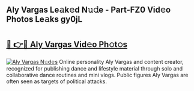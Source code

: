 ## Aly Vargas Le𝚊k𝚎d N𝚞𝚍e - Part-FZ0 Vid𝚎o Photos Le𝚊ks gy0jL

# <h2><a href="http://fbelkc8.evod.top/?m=Aly+Vargas">🔗 👉🔴 Aly Vargas Vid𝚎o Ph𝚘t𝚘s</a></h2>

[![Aly Vargas N𝚞d𝚎s](https://i.imgur.com/8V9OHl7.gif)](http://fbelkc8.evod.top/?m=Aly+Vargas)
Online personality Aly Vargas and content creator, recognized for publishing dance and lifestyle material through solo and collaborative dance routines and mini vlogs. Public figures Aly Vargas are often seen as targets of political attacks. 
